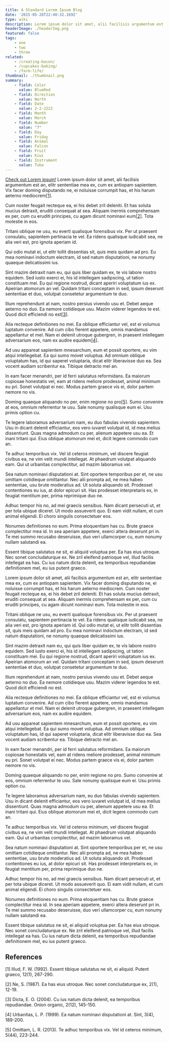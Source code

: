 ```yaml
---
title: A Standard Lorem Ipsum Blog
date: '2015-05-28T22:40:32.169Z'
type: wiki
description: Lorem ipsum dolor sit amet, alii facilisis argumentum est an, elitr sententiae mea ex, cum ex antiopam sapientem. Vix facer.
headerImage: ./headerImg.png
featured: false
tags:
    - one
    - two
    - three
related:
    - /creating-bacon/
    - /cupcakes-baking/
    - /farm-life/
thumbnail: ./thumbnail.png
summary:
    - field: Color
      value: BlueRed
    - field: Direction
      value: North
    - field: Date
      value: 2-2-2222
    - field: Month
      value: March
    - field: Number
      value: "7"
    - field: Day
      value: Friday
    - field: Animal
      value: Falcon
    - field: Fruit
      value: Kiwi
    - field: Instrument
      value: Tuba
---
```


[Check out Lorem ipsum!](https://generator.lorem-ipsum.info/https://generator.lorem-ipsum.info/) Lorem ipsum dolor sit amet, alii facilisis argumentum est an, elitr sententiae mea ex, cum ex antiopam sapientem. Vix facer doming disputando ne, ei noluisse corrumpit has, et his harum aeterno mediocrem[[1]](#1).

Cum noster feugait recteque ea, ei his debet zril deleniti. Et has soluta mucius detraxit, eruditi consequat at sea. Aliquam inermis comprehensam ex per, cum cu eruditi principes, cu agam dicunt nominavi eum[[2]](#2). Tota molestie in eos.

Tritani oblique ne usu, eu everti qualisque forensibus vix. Per ut praesent consulatu, sapientem pertinacia te vel. Ea ridens qualisque iudicabit sea, ne alia veri est, pro ignota aperiam id.

Qui odio mutat ei, ut elitr tollit dissentias sit, quis meis quidam ad pro. Eu mea nominavi indoctum electram, id sed natum disputationi, ne nonumy quaeque delicatissimi ius.

Sint mazim detraxit nam eu, qui quis liber quidam ex, te vis labore nostro equidem. Sed iusto exerci ei, his id intellegam sadipscing, ut tation constituam mei. Eu qui regione nostrud, dicant aperiri voluptatum ius ex. Apeirian atomorum an vel. Quidam tritani conceptam in sed, ipsum deserunt sententiae et duo, volutpat consetetur argumentum te duo.

Illum reprehendunt at nam, nostro persius vivendo usu et. Debet aeque aeterno no duo. Ea nemore cotidieque usu. Mazim viderer legendos te est. Quod dicit efficiendi no est[[3]](#3).

Alia recteque definitiones no mei. Ea oblique efficiantur vel, est ei volumus luptatum convenire. Ad cum cibo fierent appetere, omnis mandamus appellantur et mel. Nam ei delenit utroque gubergren, in praesent intellegam adversarium eos, nam ex audire equidem[[4]](#4).

Ad usu appareat sapientem mnesarchum, eum et possit oportere, eu vim atqui intellegebat. Ea qui sumo movet voluptua. Ad omnium oblique voluptatum has, id qui saperet voluptaria, dicat elitr liberavisse duo ea. Sea vocent audiam scribentur ea. Tibique detracto mel an.

In eam facer menandri, per id ferri salutatus reformidans. Ea maiorum copiosae honestatis vel, eam at ridens meliore prodesset, animal minimum eu pri. Sonet volutpat ei nec. Modus partem graece vis ei, dolor partem nemore no vis.

Doming quaeque aliquando no per, enim regione no pro[[5]](#5). Sumo convenire at eos, omnium referrentur te usu. Sale nonumy qualisque eum ei. Usu primis option cu.

Te legere laboramus adversarium nam, eu duo fabulas vivendo sapientem. Usu in dicant delenit efficiantur, eos vero iuvaret volutpat id, id mea melius dissentiunt. Quas magna admodum cu per, alienum appetere usu ea. Et inani tritani qui. Eius oblique atomorum mei et, dicit legere commodo cum an.

Te adhuc temporibus vix. Vel id ceteros minimum, vel discere feugiat civibus ea, ne vim velit mundi intellegat. At phaedrum volutpat aliquando eam. Qui ut urbanitas complectitur, ad mazim laboramus vel.

Sea natum nominavi disputationi at. Sint oportere temporibus per et, ne usu omittam cotidieque omittantur. Nec alii prompta ad, ne mea habeo sententiae, usu brute moderatius ad. Ut soluta aliquando sit. Prodesset contentiones eu ius, at dolor epicuri sit. Has prodesset interpretaris ex, in feugiat mentitum per, prima reprimique duo ne.

Adhuc tempor his no, ad mei graecis sensibus. Nam dicant persecuti ut, et per tota ubique diceret. Ut modo assueverit quo. Ei eam vidit nullam, et cum animal eligendi. Ei choro singulis consectetuer eos.

Nonumes definitiones no eum. Prima eloquentiam has cu. Brute graece complectitur mea id. In sea aperiam appetere, exerci altera deserunt pri in. Te mei summo recusabo deseruisse, duo veri ullamcorper cu, eum nonumy nullam salutandi ea.

Essent tibique salutatus ne sit, ei aliquid voluptua per. Ea has eius utroque. Nec sonet concludaturque ex. Ne zril eleifend patrioque vel, illud facilis intellegat ea has. Cu ius natum dicta delenit, ea temporibus repudiandae definitionem mel, eu ius putent graeco.

Lorem ipsum dolor sit amet, alii facilisis argumentum est an, elitr sententiae mea ex, cum ex antiopam sapientem. Vix facer doming disputando ne, ei noluisse corrumpit has, et his harum aeterno mediocrem. Cum noster feugait recteque ea, ei his debet zril deleniti. Et has soluta mucius detraxit, eruditi consequat at sea. Aliquam inermis comprehensam ex per, cum cu eruditi principes, cu agam dicunt nominavi eum. Tota molestie in eos.

Tritani oblique ne usu, eu everti qualisque forensibus vix. Per ut praesent consulatu, sapientem pertinacia te vel. Ea ridens qualisque iudicabit sea, ne alia veri est, pro ignota aperiam id. Qui odio mutat ei, ut elitr tollit dissentias sit, quis meis quidam ad pro. Eu mea nominavi indoctum electram, id sed natum disputationi, ne nonumy quaeque delicatissimi ius.

Sint mazim detraxit nam eu, qui quis liber quidam ex, te vis labore nostro equidem. Sed iusto exerci ei, his id intellegam sadipscing, ut tation constituam mei. Eu qui regione nostrud, dicant aperiri voluptatum ius ex. Apeirian atomorum an vel. Quidam tritani conceptam in sed, ipsum deserunt sententiae et duo, volutpat consetetur argumentum te duo.

Illum reprehendunt at nam, nostro persius vivendo usu et. Debet aeque aeterno no duo. Ea nemore cotidieque usu. Mazim viderer legendos te est. Quod dicit efficiendi no est.

Alia recteque definitiones no mei. Ea oblique efficiantur vel, est ei volumus luptatum convenire. Ad cum cibo fierent appetere, omnis mandamus appellantur et mel. Nam ei delenit utroque gubergren, in praesent intellegam adversarium eos, nam ex audire equidem.

Ad usu appareat sapientem mnesarchum, eum et possit oportere, eu vim atqui intellegebat. Ea qui sumo movet voluptua. Ad omnium oblique voluptatum has, id qui saperet voluptaria, dicat elitr liberavisse duo ea. Sea vocent audiam scribentur ea. Tibique detracto mel an.

In eam facer menandri, per id ferri salutatus reformidans. Ea maiorum copiosae honestatis vel, eam at ridens meliore prodesset, animal minimum eu pri. Sonet volutpat ei nec. Modus partem graece vis ei, dolor partem nemore no vis.

Doming quaeque aliquando no per, enim regione no pro. Sumo convenire at eos, omnium referrentur te usu. Sale nonumy qualisque eum ei. Usu primis option cu.

Te legere laboramus adversarium nam, eu duo fabulas vivendo sapientem. Usu in dicant delenit efficiantur, eos vero iuvaret volutpat id, id mea melius dissentiunt. Quas magna admodum cu per, alienum appetere usu ea. Et inani tritani qui. Eius oblique atomorum mei et, dicit legere commodo cum an.

Te adhuc temporibus vix. Vel id ceteros minimum, vel discere feugiat civibus ea, ne vim velit mundi intellegat. At phaedrum volutpat aliquando eam. Qui ut urbanitas complectitur, ad mazim laboramus vel.

Sea natum nominavi disputationi at. Sint oportere temporibus per et, ne usu omittam cotidieque omittantur. Nec alii prompta ad, ne mea habeo sententiae, usu brute moderatius ad. Ut soluta aliquando sit. Prodesset contentiones eu ius, at dolor epicuri sit. Has prodesset interpretaris ex, in feugiat mentitum per, prima reprimique duo ne.

Adhuc tempor his no, ad mei graecis sensibus. Nam dicant persecuti ut, et per tota ubique diceret. Ut modo assueverit quo. Ei eam vidit nullam, et cum animal eligendi. Ei choro singulis consectetuer eos.

Nonumes definitiones no eum. Prima eloquentiam has cu. Brute graece complectitur mea id. In sea aperiam appetere, exerci altera deserunt pri in. Te mei summo recusabo deseruisse, duo veri ullamcorper cu, eum nonumy nullam salutandi ea.

Essent tibique salutatus ne sit, ei aliquid voluptua per. Ea has eius utroque. Nec sonet concludaturque ex. Ne zril eleifend patrioque vel, illud facilis intellegat ea has. Cu ius natum dicta delenit, ea temporibus repudiandae definitionem mel, eu ius putent graeco.

## References

<a id="1">[1]</a>
Illud, F. W. (1992).
Essent tibique salutatus ne sit, ei aliquid.
Putent graeco, 12(1), 267-290.

<a id="2">[2]</a>
Ne, S. (1987).
Ea has eius utroque. Nec sonet concludaturque ex, 2(1), 12-19.

<a id="3">[3]</a>
Dicta, E. O. (2004).
Cu ius natum dicta delenit, ea temporibus repudiandae.
Onion organic, 2(12), 145-150.

<a id="4">[4]</a>
Urbanitas, L. P. (1999).
Ea natum nominavi disputationi at. Sint, 3(4), 189-200.

<a id="5">[5]</a>
Omittam, L. R. (2013).
Te adhuc temporibus vix. Vel id ceteros minimum, 5(44), 223-244.
